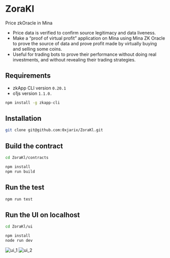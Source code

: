 # ZoraKl
Price zkOracle in Mina
- Price data is verified to confirm source legitimacy and data liveness.
- Make a “proof of virtual profit” application on Mina using Mina ZK Oracle to prove the source of data and prove profit made by virtually buying and selling some coins.
- Useful for trading bots to prove their performance without doing real investments, and without revealing their trading strategies.

## Requirements
- zkApp CLI version `0.20.1`
- o1js version `1.1.0.`
```sh
npm install -g zkapp-cli
```

## Installation
```sh
git clone git@github.com:0xjarix/ZoraKl.git
```

## Build the contract
```sh
cd ZoraKl/contracts
```
```sh
npm install
npm run build
```

## Run the test
```sh
npm run test
```

## Run the UI on localhost
```sh
cd ZoraKl/ui
```
```sh
npm install
node run dev
```
![ui_1](Screenshot_from_2024-10-10_11-55-49)
![ui_2](Screenshot_from_2024-10-10_13-01-54)
